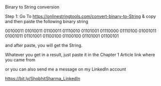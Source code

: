 Binary to String conversion 

Step 1: Go To https://onlinestringtools.com/convert-binary-to-String & copy and then paste the following binary string 

00100011 01010011 01100011 01110010 01101001 01110000 01110100 01001011 01001011 01101001 01100100 01100100 01101001 01100101

and after paste, you will get the String. 

Whatever you get in a result, just paste it in the Chapter 1 Article link where you came from

or you can also send me a message on my LinkedIn account

https://bit.ly/ShobhitSharma_LinkedIn